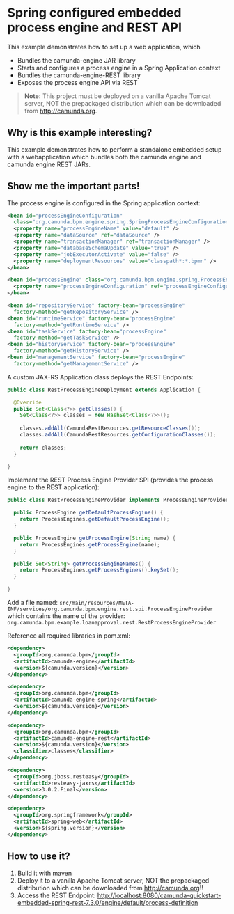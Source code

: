 # Spring configured embedded process engine and REST API 

This example demonstrates how to set up a web application, which

* Bundles the camunda-engine JAR library
* Starts and configures a process engine in a Spring Application context
* Bundles the camunda-engine-REST library
* Exposes the process engine API via REST

> **Note:** This project must be deployed on a vanilla Apache Tomcat server, NOT the prepackaged distribution which can be downloaded from http://camunda.org.

## Why is this example interesting?

This example demonstrates how to perform a standalone embedded setup with a webapplication which bundles both the 
camunda engine and camunda engine REST JARs. 

## Show me the important parts!

The process engine is configured in the Spring application context:

```xml
<bean id="processEngineConfiguration"
  class="org.camunda.bpm.engine.spring.SpringProcessEngineConfiguration">
  <property name="processEngineName" value="default" />
  <property name="dataSource" ref="dataSource" />
  <property name="transactionManager" ref="transactionManager" />
  <property name="databaseSchemaUpdate" value="true" />
  <property name="jobExecutorActivate" value="false" />
  <property name="deploymentResources" value="classpath*:*.bpmn" />
</bean>

<bean id="processEngine" class="org.camunda.bpm.engine.spring.ProcessEngineFactoryBean">
  <property name="processEngineConfiguration" ref="processEngineConfiguration" />
</bean>

<bean id="repositoryService" factory-bean="processEngine"
  factory-method="getRepositoryService" />
<bean id="runtimeService" factory-bean="processEngine"
  factory-method="getRuntimeService" />
<bean id="taskService" factory-bean="processEngine"
  factory-method="getTaskService" />
<bean id="historyService" factory-bean="processEngine"
  factory-method="getHistoryService" />
<bean id="managementService" factory-bean="processEngine"
  factory-method="getManagementService" />
```

A custom JAX-RS Application class deploys the REST Endpoints:

```java
public class RestProcessEngineDeployment extends Application {

  @Override
  public Set<Class<?>> getClasses() {
    Set<Class<?>> classes = new HashSet<Class<?>>();
    
    classes.addAll(CamundaRestResources.getResourceClasses());
    classes.addAll(CamundaRestResources.getConfigurationClasses());
  
    return classes;
  }

}
```

Implement the REST Process Engine Provider SPI (provides the process engine to the REST application):

```java
public class RestProcessEngineProvider implements ProcessEngineProvider {

  public ProcessEngine getDefaultProcessEngine() {
    return ProcessEngines.getDefaultProcessEngine();
  }

  public ProcessEngine getProcessEngine(String name) {
    return ProcessEngines.getProcessEngine(name);
  }

  public Set<String> getProcessEngineNames() {
    return ProcessEngines.getProcessEngines().keySet();
  }

}
```

Add a file named: 
    `src/main/resources/META-INF/services/org.camunda.bpm.engine.rest.spi.ProcessEngineProvider`
which contains the name of the provider:
    `org.camunda.bpm.example.loanapproval.rest.RestProcessEngineProvider`

Reference all required libraries in pom.xml:

```xml
<dependency>
  <groupId>org.camunda.bpm</groupId>
  <artifactId>camunda-engine</artifactId>
  <version>${camunda.version}</version>
</dependency>

<dependency>
  <groupId>org.camunda.bpm</groupId>
  <artifactId>camunda-engine-spring</artifactId>
  <version>${camunda.version}</version>
</dependency>

<dependency>
  <groupId>org.camunda.bpm</groupId>
  <artifactId>camunda-engine-rest</artifactId>
  <version>${camunda.version}</version>
  <classifier>classes</classifier>
</dependency>

<dependency>
  <groupId>org.jboss.resteasy</groupId>
  <artifactId>resteasy-jaxrs</artifactId>
  <version>3.0.2.Final</version>
</dependency>

<dependency>
  <groupId>org.springframework</groupId>
  <artifactId>spring-web</artifactId>
  <version>${spring.version}</version>
</dependency>
```

## How to use it?

1. Build it with maven
2. Deploy it to a vanilla Apache Tomcat server, NOT the prepackaged distribution which can be downloaded from http://camunda.org!!
3. Access the REST Endpoint:
[http://localhost:8080/camunda-quickstart-embedded-spring-rest-7.3.0/engine/default/process-definition][1]


[1]: http://localhost:8080/camunda-quickstart-embedded-spring-rest-7.3.0/engine/default/process-definition
